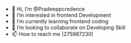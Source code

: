 - 👋 Hi, I’m @Pradeeppcredence
- 👀 I’m interested in frontend Development
- 🌱 I’m currently learning frontend coding
- 💞️ I’m looking to collaborate on Developing Skill  
- 📫 How to reach me (275987230)

<!---
Pradeeppcredence/Pradeeppcredence is a ✨ special ✨ repository because its `README.md` (this file) appears on your GitHub profile.
You can click the Preview link to take a look at your changes.
--->
